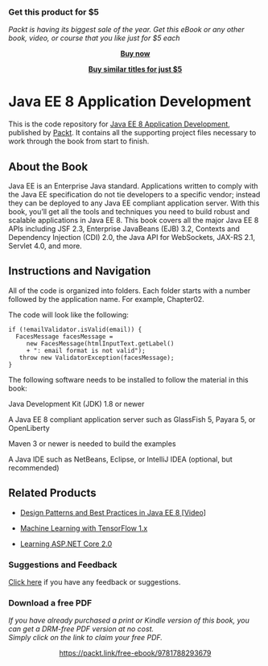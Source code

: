 
### Get this product for $5

<i>Packt is having its biggest sale of the year. Get this eBook or any other book, video, or course that you like just for $5 each</i>


<b><p align='center'>[Buy now](https://packt.link/9781788293679)</p></b>


<b><p align='center'>[Buy similar titles for just $5](https://subscription.packtpub.com/search)</p></b>


# Java EE 8 Application Development
This is the code repository for [Java EE 8 Application Development](https://www.packtpub.com/application-development/java-ee-8-application-development?utm_source=github&utm_medium=repository&utm_campaign=9781788293679), published by [Packt](https://www.packtpub.com/?utm_source=github). It contains all the supporting project files necessary to work through the book from start to finish.
## About the Book
Java EE is an Enterprise Java standard. Applications written to comply with the Java EE specification do not tie developers to a specific vendor; instead they can be deployed to any Java EE compliant application server. With this book, you’ll get all the tools and techniques you need to build robust and scalable applications in Java EE 8. This book covers all the major Java EE 8 APIs including JSF 2.3, Enterprise JavaBeans (EJB) 3.2, Contexts and Dependency Injection (CDI) 2.0, the Java API for WebSockets, JAX-RS 2.1, Servlet 4.0, and more.

## Instructions and Navigation
All of the code is organized into folders. Each folder starts with a number followed by the application name. For example, Chapter02.



The code will look like the following:
```
if (!emailValidator.isValid(email)) {
  FacesMessage facesMessage =
     new FacesMessage(htmlInputText.getLabel()
     + ": email format is not valid");
   throw new ValidatorException(facesMessage);
}
```

The following software needs to be installed to follow the material in this book:

Java Development Kit (JDK) 1.8 or newer

A Java EE 8 compliant application server such as GlassFish 5, Payara 5, or OpenLiberty

Maven 3 or newer is needed to build the examples

A Java IDE such as NetBeans, Eclipse, or IntelliJ IDEA (optional, but recommended)

## Related Products
* [Design Patterns and Best Practices in Java EE 8 [Video]](https://www.packtpub.com/application-development/design-patterns-and-best-practices-java-ee-8-video?utm_source=github&utm_medium=repository&utm_campaign=9781788475235)

* [Machine Learning with TensorFlow 1.x](https://www.packtpub.com/big-data-and-business-intelligence/machine-learning-tensorflow-1x?utm_source=github&utm_medium=repository&utm_campaign=9781786462961)

* [Learning ASP.NET Core 2.0](https://www.packtpub.com/application-development/learning-aspnet-core-20?utm_source=github&utm_medium=repository&utm_campaign=9781788476638)

### Suggestions and Feedback
[Click here](https://docs.google.com/forms/d/e/1FAIpQLSe5qwunkGf6PUvzPirPDtuy1Du5Rlzew23UBp2S-P3wB-GcwQ/viewform) if you have any feedback or suggestions.
### Download a free PDF

 <i>If you have already purchased a print or Kindle version of this book, you can get a DRM-free PDF version at no cost.<br>Simply click on the link to claim your free PDF.</i>
<p align="center"> <a href="https://packt.link/free-ebook/9781788293679">https://packt.link/free-ebook/9781788293679 </a> </p>
